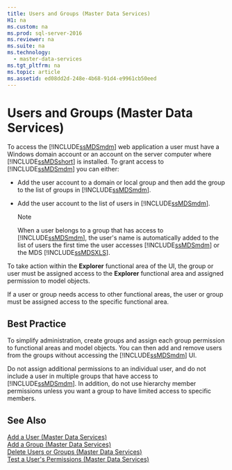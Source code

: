 ```yaml
---
title: Users and Groups (Master Data Services)
H1: na
ms.custom: na
ms.prod: sql-server-2016
ms.reviewer: na
ms.suite: na
ms.technology: 
  - master-data-services
ms.tgt_pltfrm: na
ms.topic: article
ms.assetid: ed08dd2d-248e-4b68-91d4-e9961cb50eed
---
```

# Users and Groups (Master Data Services)
  To access the [!INCLUDE[ssMDSmdm](../../Topics/TopicNameContainA/includes/ssMDSmdm_md.md)] web application a user must have a Windows domain account or an account on the server computer where [!INCLUDE[ssMDSshort](../../Topics/TopicNameContainA/includes/ssMDSshort_md.md)] is installed. To grant access to [!INCLUDE[ssMDSmdm](../../Topics/TopicNameContainA/includes/ssMDSmdm_md.md)] you can either:  
  
-   Add the user account to a domain or local group and then add the group to the list of groups in [!INCLUDE[ssMDSmdm](../../Topics/TopicNameContainA/includes/ssMDSmdm_md.md)].  
  
-   Add the user account to the list of users in [!INCLUDE[ssMDSmdm](../../Topics/TopicNameContainA/includes/ssMDSmdm_md.md)].  
  
    > [!NOTE]  
    >  When a user belongs to a group that has access to [!INCLUDE[ssMDSmdm](../../Topics/TopicNameContainA/includes/ssMDSmdm_md.md)], the user's name is automatically added to the list of users the first time the user accesses [!INCLUDE[ssMDSmdm](../../Topics/TopicNameContainA/includes/ssMDSmdm_md.md)] or the MDS [!INCLUDE[ssMDSXLS](../../Topics/TopicNameContainA/includes/ssMDSXLS_md.md)].  
  
 To take action within the **Explorer** functional area of the UI, the group or user must be assigned access to the **Explorer** functional area and assigned permission to model objects.  
  
 If a user or group needs access to other functional areas, the user or group must be assigned access to the specific functional area.  
  
## Best Practice  
 To simplify administration, create groups and assign each group permission to functional areas and model objects. You can then add and remove users from the groups without accessing the [!INCLUDE[ssMDSmdm](../../Topics/TopicNameContainA/includes/ssMDSmdm_md.md)] UI.  
  
 Do not assign additional permissions to an individual user, and do not include a user in multiple groups that have access to [!INCLUDE[ssMDSmdm](../../Topics/TopicNameContainA/includes/ssMDSmdm_md.md)]. In addition, do not use hierarchy member permissions unless you want a group to have limited access to specific members.  
  
## See Also  
 [Add a User &#40;Master Data Services&#41;](../../Topics/TopicNameContainA/Add-a-User--Master-Data-Services-.md)   
 [Add a Group &#40;Master Data Services&#41;](../../Topics/TopicNameContainA/Add-a-Group--Master-Data-Services-.md)   
 [Delete Users or Groups &#40;Master Data Services&#41;](../../Topics/TopicNameNotContainA/Delete-Users-or-Groups--Master-Data-Services-.md)   
 [Test a User's Permissions &#40;Master Data Services&#41;](../../Topics/TopicNameContainA/Test-a-User-s-Permissions--Master-Data-Services-.md)  
  
  